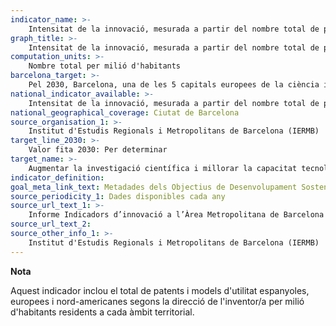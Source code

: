```yaml
---
indicator_name: >-
    Intensitat de la innovació, mesurada a partir del nombre total de patents per milió d’habitants
graph_title: >-
    Intensitat de la innovació, mesurada a partir del nombre total de patents per milió d’habitants
computation_units: >-
    Nombre total per milió d'habitants
barcelona_target: >-
    Pel 2030, Barcelona, una de les 5 capitals europees de la ciència i la innovació
national_indicator_available: >-
    Intensitat de la innovació, mesurada a partir del nombre total de patents per milió d’habitants
national_geographical_coverage: Ciutat de Barcelona 
source_organisation_1: >-
    Institut d'Estudis Regionals i Metropolitans de Barcelona (IERMB)
target_line_2030: >-
    Valor fita 2030: Per determinar
target_name: >-
    Augmentar la investigació científica i millorar la capacitat tecnològica dels sectors industrials de tots els països, en particular els països en desenvolupament, entre d’altres maneres fomentant la innovació i augmentant substancialment, d’aquí al 2030, el nombre de persones que treballen en el camp de la investigació i el desenvolupament per cada milió d’habitants, així com la despesa en investigació i desenvolupament dels sectors públic i privat
indicator_definition:
goal_meta_link_text: Metadades dels Objectius de Desenvolupament Sostenible de les Nacions Unides (pdf 894kB)
source_periodicity_1: Dades disponibles cada any
source_url_text_1: >-
    Informe Indicadors d’innovació a l’Àrea Metropolitana de Barcelona de l'IERMB
source_url_text_2:
source_other_info_1: >-
    Institut d'Estudis Regionals i Metropolitans de Barcelona (IERMB)
---
```

**Nota**

Aquest indicador inclou el total de patents i models d'utilitat espanyoles, europees i nord-americanes segons la direcció de l'inventor/a per milió d'habitants residents a cada àmbit territorial.
